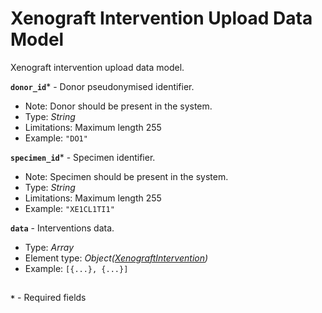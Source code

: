 # Xenograft Intervention Upload Data Model
Xenograft intervention upload data model.

**`donor_id`*** - Donor pseudonymised identifier.
- Note: Donor should be present in the system.
- Type: _String_
- Limitations: Maximum length 255
- Example: `"DO1"`

**`specimen_id`*** - Specimen identifier.
- Note: Specimen should be present in the system.
- Type: _String_
- Limitations: Maximum length 255
- Example: `"XE1CL1TI1"`

**`data`** - Interventions data.
- Type: _Array_
- Element type: _Object([XenograftIntervention](api-models-base-xenograft.md#xenograft-intervention))_
- Example: `[{...}, {...}]`

##
**`*`** - Required fields
